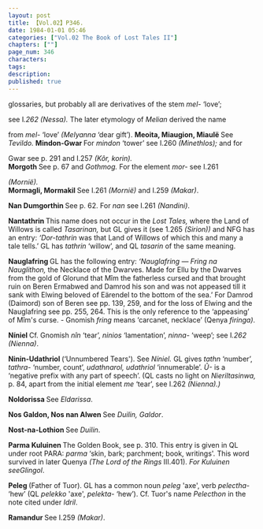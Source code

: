 ```yaml
---
layout: post
title: 【Vol.02】P346.
date: 1984-01-01 05:46
categories: ["Vol.02 The Book of Lost Tales II"]
chapters: [""]
page_num: 346
characters: 
tags: 
description: 
published: true
---
```


<p style="text-indent: 0;">
glossaries, but probably all are derivatives of the stem <I>mel-</I> ‘love’;
</p>

see I<I>.262 (Nessa).</I> The later etymology of <I>Melian</I> derived the name

from <I>mel-</I> ‘love’ <I>(Melyanna</I> ‘dear gift’). <B>Meoita, Miaugion, Miaulë </B>See <I>Tevildo.</I> <B>Mindon-Gwar </B>For <I>mindon</I> ‘tower’ see I.260 <I>(Minethlos);</I> and for

Gwar see p. 291 and I.257 <I>(Kôr, korin).<BR></I><B>Morgoth   </B>See p. 67 and <I>Gothmog.</I> For the element <I>mor-</I> see I.261

<I>(Mornië).<BR></I><B>Mormagli, Mormakil    </B>See I.261 <I>(Mornië)</I> and I.259 <I>(Makar)</I>.

<B>Nan Dumgorthin    </B>See p. 62. For <I>nan</I> see I.261 <I>(Nandini)</I>.

<B>Nantathrin    </B>This name does not occur in the <I>Lost Tales,</I> where the Land of Willows is called <I>Tasarinan,</I> but GL gives it (see 1.265 <I>(Sirion))</I> and NFG has an entry: <I>‘Dor-tathrin</I> was that Land of Willows of which this and many a tale tells.’ GL has <I>tathrin</I> ‘willow’, and QL <I>tasarin</I> of the same meaning.

<B>Nauglafring    </B>GL has the following entry: <I>‘Nauglafring — Fring na Nauglithon,</I> the Necklace of the Dwarves. Made for Ellu by the Dwarves from the gold of Glorund that Mîm the fatherless cursed and that brought ruin on Beren Ermabwed and Damrod his son and was not appeased till it sank with Elwing beloved of Eärendel to the bottom of the sea.’ For Damrod (Daimord) son of Beren see pp. 139, 259, and for the loss of Elwing and the Nauglafring see pp. 255, 264. This is the only reference to the ‘appeasing’ of Mîm's curse. - Gnomish <I>fring</I> means ‘carcanet, necklace’ (Qenya <I>firinga)</I>.

<B>Níniel   </B>Cf. Gnomish <I>nîn</I> ‘tear’, <I>ninios</I> ‘lamentation’, <I>ninna-</I> ‘weep’; see I<I>.262 (Nienna)</I>.

<B>Ninin-Udathriol    </B>(‘Unnumbered Tears'). See <I>Níniel.</I> GL gives <I>tathn</I> ‘number’, <I>tathra-</I> ‘number, count’, <I>udathnarol, udathriol</I> ‘innumerable’. <I>Û-</I> is a ‘negative prefix with any part of speech’. (QL casts no light on <I>Nieriltasinwa,</I> p. 84, apart from the initial element <I>me</I> ‘tear’, see I.262 <I>(Nienna).)</I>

<B>Noldorissa    </B>See <I>Eldarissa</I>.

<B>Nos Galdon, Nos nan Alwen    </B>See <I>Duilin, Galdor</I>.

<B>Nost-na-Lothion    </B>See <I>Duilin</I>.

<B>Parma Kuluinen </B>The Golden Book, see p. 310. This entry is given in QL under root PARA: <I>parma</I> ‘skin, bark; parchment; book, writings'. This word survived in later Quenya <I>(The Lord of the Rings</I> III.401). <I>For Kuluinen seeGlingol</I>.

<B>Peleg    </B>(Father of Tuor). GL has a common noun <I>peleg</I> 'axe', verb <I>pelectha-</I> ‘hew’ (QL <I>pelekko</I> 'axe', <I>pelekta-</I> ‘hew’). Cf. Tuor's name <I>Pelecthon</I> in the note cited under <I>Idril</I>.

<B>Ramandur    </B>See I.259 <I>(Makar)</I>.

